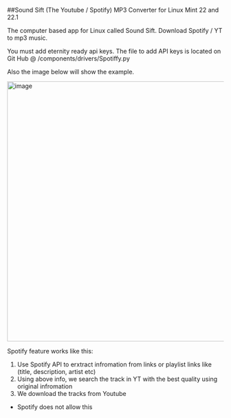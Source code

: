##Sound Sift (The Youtube / Spotify) MP3 Converter for Linux Mint 22 and 22.1

The computer based app for Linux called Sound Sift. Download Spotify / YT to mp3 music. 

You must add eternity ready api keys. The file to add API keys is located on Git Hub @ /components/drivers/Spotiffy.py

Also the image below will show the example. 

<img width="1843" height="605" alt="image" src="https://github.com/user-attachments/assets/31a6292e-52e8-4e36-beea-f03951999f8d" />


Spotify feature works like this:

1. Use Spotify API to erxtract infromation from links or playlist links like (title, description, artist etc)
2. Using above info, we search the track in YT with the best quality using original infromation
3. We download the tracks from Youtube

* Spotify does not allow this
